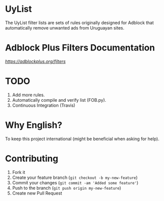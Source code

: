 # UyList
The UyList filter lists are sets of rules originally designed for Adblock that automatically remove unwanted ads from Uruguayan sites.

Adblock Plus Filters Documentation
==================================
*https://adblockplus.org/filters*

TODO
====

1. Add more rules.
2. Automatically compile and verify list (FOB.py).
3. Continuous Integration (Travis)

Why English?
============
To keep this project international (might be beneficial when asking for help).

Contributing
============

1. Fork it
2. Create your feature branch (`git checkout -b my-new-feature`)
3. Commit your changes (`git commit -am 'Added some feature'`)
4. Push to the branch (`git push origin my-new-feature`)
5. Create new Pull Request

